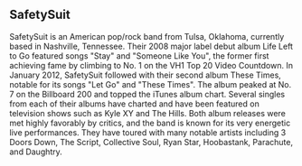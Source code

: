 ## SafetySuit

SafetySuit is an American pop/rock band from Tulsa, Oklahoma, currently based in Nashville, Tennessee. Their 2008 major label debut album Life Left to Go featured songs "Stay" and "Someone Like You", the former first achieving fame by climbing to No. 1 on the VH1 Top 20 Video Countdown. In January 2012, SafetySuit followed with their second album These Times, notable for its songs "Let Go" and "These Times". The album peaked at No. 7 on the Billboard 200 and topped the iTunes album chart. Several singles from each of their albums have charted and have been featured on television shows such as Kyle XY and The Hills. Both album releases were met highly favorably by critics, and the band is known for its very energetic live performances. They have toured with many notable artists including 3 Doors Down, The Script, Collective Soul, Ryan Star, Hoobastank, Parachute, and Daughtry.
